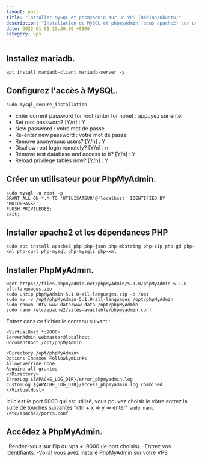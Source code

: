 ```yaml
---
layout: post
title: "Installer MySQL et phpmyadmin sur un VPS (Debian/Ubuntu)"
description: "Installation de MySQL et phpmyadmin (sous apache2) sur un VPS Debian ou Ubuntu"
date: 2022-01-01 15:30:00 +0100
category: vps
---
```


## Installez mariadb.
```apt install mariadb-client mariadb-server -y```
## Configurez l'accès à MySQL.
```sudo mysql_secure_installation```
 * Enter current password for root (enter for none) : appuyez sur enter
 * Set root password? [Y/n] : Y
 * New password : votre mot de passe
 * Re-enter new password : votre mot de passe
 * Remove anonymous users? [Y/n] : Y
 * Disallow root login remotely? [Y/n] : n
 * Remove test database and access to it? [Y/n] : Y
 * Reload privilege tables now? [Y/n] : Y
## Créer un utilisateur pour PhpMyAdmin.
```
sudo mysql -u root -p
GRANT ALL ON *.* TO 'UTILISATEUR'@'localhost' IDENTIFIED BY 'MOTDEPASSE';  
FLUSH PRIVILEGES;  
exit;
```  
## Installer apache2 et les dépendances PHP
```sudo apt install apache2 php php-json php-mbstring php-zip php-gd php-xml php-curl php-mysql php-mysqli php-xml```
## Installer PhpMyAdmin.
```
wget https://files.phpmyadmin.net/phpMyAdmin/5.1.0/phpMyAdmin-5.1.0-all-languages.zip
sudo unzip phpMyAdmin-5.1.0-all-languages.zip -d /opt
sudo mv -v /opt/phpMyAdmin-5.1.0-all-languages /opt/phpMyAdmin
sudo chown -Rfv www-data:www-data /opt/phpMyAdmin
sudo nano /etc/apache2/sites-available/phpmyadmin.conf
```
Entrez dans ce fichier le contenu suivant :

```
<VirtualHost *:9000>
ServerAdmin webmaster@localhost
DocumentRoot /opt/phpMyAdmin

<Directory /opt/phpMyAdmin>
Options Indexes FollowSymLinks
AllowOverride none
Require all granted
</Directory>
ErrorLog ${APACHE_LOG_DIR}/error_phpmyadmin.log
CustomLog ${APACHE_LOG_DIR}/access_phpmyadmin.log combined
</VirtualHost>
```

Ici c'est le port 9000 qui est utilisé, vous pouvez choisir le vôtre
entrez la suite de touches suivantes "ctrl + x => y => enter"
```sudo nano /etc/apache2/ports.conf```

## Accédez à PhpMyAdmin.
 -Rendez-vous sur l'ip du vps + :9000 (le port choisis).
 -Entrez vos identifiants.
 -Voilà! vous avez installé PhpMyAdmin sur votre VPS 
